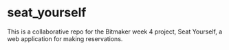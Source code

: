 # seat_yourself
This is a collaborative repo for the Bitmaker week 4 project, Seat Yourself, a web application for making reservations. 
